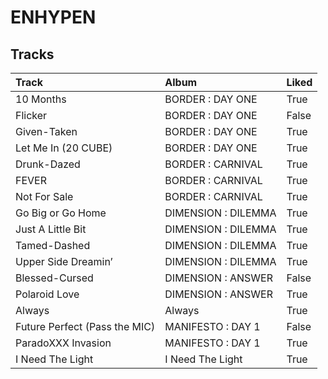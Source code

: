 # ENHYPEN

## Tracks

| Track                         | Album               | Liked   |
|:------------------------------|:--------------------|:--------|
| 10 Months                     | BORDER : DAY ONE    | True    |
| Flicker                       | BORDER : DAY ONE    | False   |
| Given-Taken                   | BORDER : DAY ONE    | True    |
| Let Me In (20 CUBE)           | BORDER : DAY ONE    | True    |
| Drunk-Dazed                   | BORDER : CARNIVAL   | True    |
| FEVER                         | BORDER : CARNIVAL   | True    |
| Not For Sale                  | BORDER : CARNIVAL   | True    |
| Go Big or Go Home             | DIMENSION : DILEMMA | True    |
| Just A Little Bit             | DIMENSION : DILEMMA | True    |
| Tamed-Dashed                  | DIMENSION : DILEMMA | True    |
| Upper Side Dreamin’           | DIMENSION : DILEMMA | True    |
| Blessed-Cursed                | DIMENSION : ANSWER  | False   |
| Polaroid Love                 | DIMENSION : ANSWER  | True    |
| Always                        | Always              | True    |
| Future Perfect (Pass the MIC) | MANIFESTO : DAY 1   | False   |
| ParadoXXX Invasion            | MANIFESTO : DAY 1   | True    |
| I Need The Light              | I Need The Light    | True    |